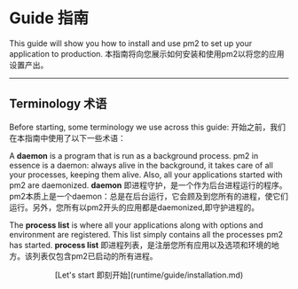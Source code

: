 # Guide 指南

This guide will show you how to install and use pm2 to set up your application to production.
本指南将向您展示如何安装和使用pm2以将您的应用设置产出。

---

## Terminology 术语

Before starting, some terminology we use across this guide: 
开始之前，我们在本指南中使用了以下一些术语：

A **daemon** is a program that is run as a background process. pm2 in essence is a daemon: always alive in the background, it takes care of all your processes, keeping them alive. Also, all your applications started with pm2 are daemonized.
**daemon** 即进程守护，是一个作为后台进程运行的程序。 pm2本质上是一个daemon：总是在后台运行，它会顾及到您所有的进程，使它们运行。另外，您所有以pm2开头的应用都是daemonized,即守护进程的。

The **process list** is where all your applications along with options and environment are registered. This list simply contains all the processes pm2 has started.
**process list** 即进程列表，是注册您所有应用以及选项和环境的地方。该列表仅包含pm2已启动的所有进程。

<p align="center">[Let's start 即刻开始](runtime/guide/installation.md)</p>
